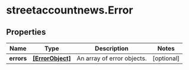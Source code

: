 # streetaccountnews.Error

## Properties

Name | Type | Description | Notes
------------ | ------------- | ------------- | -------------
**errors** | [**[ErrorObject]**](ErrorObject.md) | An array of error objects. | [optional] 


